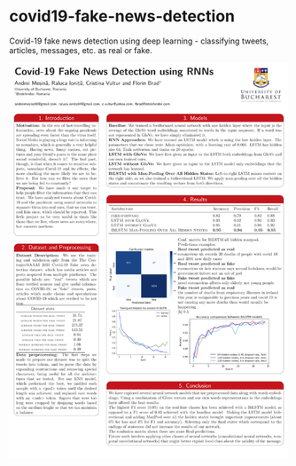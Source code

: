 # covid19-fake-news-detection
Covid-19 fake news detection using deep learning - classifying tweets, articles, messages, etc. as real or fake.

![Poster](https://github.com/andreimesina/covid19-fake-news-detection/blob/main/poster/poster.png)
